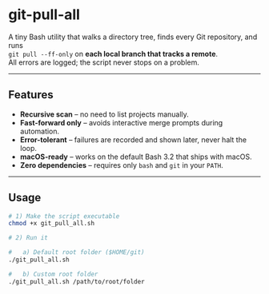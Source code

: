 # git-pull-all

A tiny Bash utility that walks a directory tree, finds every Git repository, and runs  
`git pull --ff-only` on **each local branch that tracks a remote**.  
All errors are logged; the script never stops on a problem.

---

## Features

* **Recursive scan** – no need to list projects manually.  
* **Fast-forward only** – avoids interactive merge prompts during automation.  
* **Error-tolerant** – failures are recorded and shown later, never halt the loop.  
* **macOS-ready** – works on the default Bash 3.2 that ships with macOS.  
* **Zero dependencies** – requires only `bash` and `git` in your `PATH`.

---

## Usage

```bash
# 1) Make the script executable
chmod +x git_pull_all.sh

# 2) Run it

#   a) Default root folder ($HOME/git)
./git_pull_all.sh

#   b) Custom root folder
./git_pull_all.sh /path/to/root/folder
